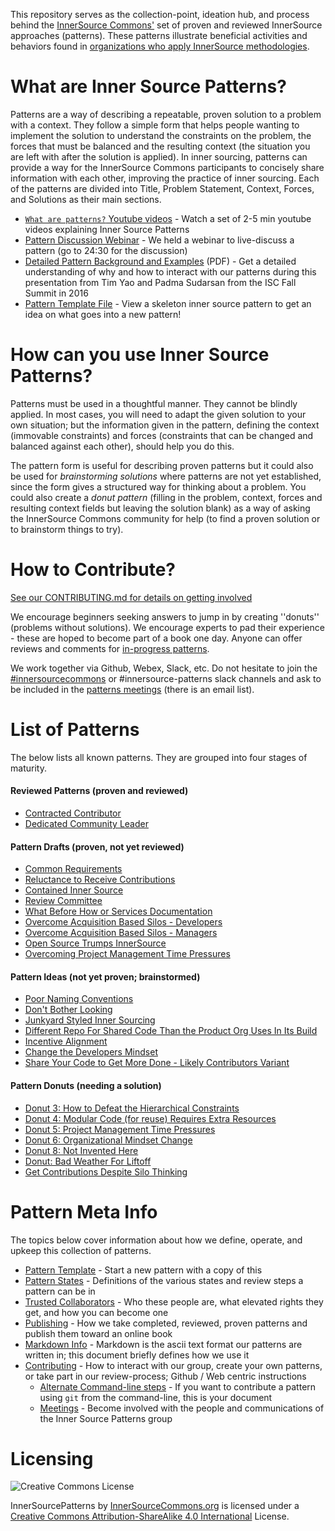 This repository serves as the collection-point, ideation hub, and process behind the [InnerSource Commons'](http://innersourcecommons.com) set of proven and reviewed InnerSource approaches (patterns). These patterns illustrate beneficial activities and behaviors found in [organizations who apply InnerSource methodologies](http://paypal.github.io/InnerSourceCommons/getting-started/).


# What are Inner Source Patterns?

Patterns are a way of describing a repeatable, proven solution to a problem with a context. They follow a simple form that helps people wanting to implement the solution to understand the constraints on the problem, the forces that must be balanced and the resulting context (the situation you are left with after the solution is applied). In inner sourcing, patterns can provide a way for the InnerSource Commons participants to concisely share information with each other, improving the practice of inner sourcing. Each of the patterns are divided into Title, Problem Statement, Context, Forces, and Solutions as their main sections.

* [`What are patterns?` Youtube videos](http://bit.ly/innersource_patterns_videos) - Watch a set of 2-5 min youtube videos explaining Inner Source Patterns
* [Pattern Discussion Webinar](https://youtu.be/i-0IVhfRVFU) - We held a webinar to live-discuss a pattern (go to 24:30 for the discussion)
* [Detailed Pattern Background and Examples](https://drive.google.com/open?id=0B7_9iQb93uBQbnlkdHNuUGhpTXc) (PDF) -  Get a detailed understanding of why and how to interact with our patterns during this presentation from Tim Yao and Padma Sudarsan from the ISC Fall Summit in 2016
* [Pattern Template File](meta/pattern-template.md) - View a skeleton inner source pattern to get an idea on what goes into a new pattern!


# How can you use Inner Source Patterns?

Patterns must be used in a thoughtful manner. They cannot be blindly applied. In most cases, you will need to adapt the given solution to your own situation; but the information given in the pattern, defining the context (immovable constraints) and forces (constraints that can be changed and balanced against each other), should help you do this.

The pattern form is useful for describing proven patterns but it could also be used for *brainstorming solutions* where patterns are not yet established, since the form gives a structured way for thinking about a problem. You could also create a *donut pattern* (filling in the problem, context, forces and resulting context fields but leaving the solution blank) as a way of asking the InnerSource Commons community for help (to find a proven solution or to brainstorm things to try).


# How to Contribute?

[See our CONTRIBUTING.md for details on getting involved](CONTRIBUTING.md)

We encourage beginners seeking answers to jump in by creating ''donuts'' (problems without solutions). We encourage experts to pad their experience - these are hoped to become part of a book one day. Anyone can offer reviews and comments for [in-progress patterns](https://github.com/paypal/InnerSourcePatterns/pulls). 

We work together via Github, Webex, Slack, etc. Do not hesitate to join the [#innersourcecommons](https://isc-inviter.herokuapp.com/) or #innersource-patterns slack channels and ask to be included in the [patterns meetings](/meta/meetings.md) (there is an email list).



# List of Patterns

The below lists all known patterns. They are grouped into four stages of maturity.

#### Reviewed Patterns (proven and reviewed)

* [Contracted Contributor](https://github.com/paypal/InnerSourcePatterns/pull/57)
* [Dedicated Community Leader](https://github.com/paypal/InnerSourcePatterns/pull/58)

#### Pattern Drafts (proven, not yet reviewed)

* [Common Requirements](https://github.com/paypal/InnerSourcePatterns/pull/11)
* [Reluctance to Receive Contributions](https://docs.google.com/document/d/13QDN-BpE_BixRFVGjao32n4Ctim0ROXAHbBWMBOijb4/edit)
* [Contained Inner Source](https://github.com/paypal/InnerSourcePatterns/pull/13)
* [Review Committee](https://github.com/paypal/InnerSourcePatterns/pull/43)
* [What Before How or Services Documentation](https://docs.google.com/document/d/1u4HZJxSfGsgvFCRtw6iqE1xDDowChb3BtcI1_nbu0Ys/edit)
* [Overcome Acquisition Based Silos - Developers](https://github.com/paypal/InnerSourceCommons/wiki/Overcome-Acquisition-based-Silos)
* [Overcome Acquisition Based Silos - Managers](https://github.com/paypal/InnerSourceCommons/wiki/Overcome-Acquisition-based-Silos)
* [Open Source Trumps InnerSource](https://github.com/paypal/InnerSourcePatterns/pull/46)
* [Overcoming Project Management Time Pressures](https://github.com/paypal/InnerSourcePatterns/pull/47)

#### Pattern Ideas (not yet proven; brainstormed)

* [Poor Naming Conventions](https://github.com/paypal/InnerSourcePatterns/pull/59)
* [Don't Bother Looking](https://github.com/paypal/InnerSourcePatterns/pull/60)
* [Junkyard Styled Inner Sourcing](https://github.com/paypal/InnerSourcePatterns/pull/61)
* [Different Repo For Shared Code Than the Product Org Uses In Its Build](https://github.com/paypal/InnerSourceCommons/wiki/Different-repo-for-shared-code-than-the-product-org-uses-in-its-build)
* [Incentive Alignment](https://github.com/paypal/InnerSourceCommons/wiki/Donut:-Creating-Developer-Incentive-Alignment-for-InnerSource-Contribution)
* [Change the Developers Mindset](https://github.com/paypal/InnerSourceCommons/wiki/Pattern:-change-the-developers-mindset)
* [Share Your Code to Get More Done - Likely Contributors Variant](https://github.com/paypal/InnerSourceCommons/wiki/Pattern:-Share-Your-Code-to-Get-More-Done---Likely-Contributors-Variant)

#### Pattern Donuts (needing a solution)

* [Donut 3: How to Defeat the Hierarchical Constraints](https://github.com/paypal/InnerSourceCommons/wiki/Donut-3%3A-how-to-defeat-the-hierarchical-constraints)
* [Donut 4: Modular Code (for reuse) Requires Extra Resources](https://github.com/paypal/InnerSourceCommons/wiki/Donut-4%3A-modular-code-%28for-reuse%29-requires-extra-resources)
* [Donut 5: Project Management Time Pressures](https://github.com/paypal/InnerSourceCommons/wiki/Donut-5:-project-management-time-pressures)
* [Donut 6: Organizational Mindset Change](https://github.com/paypal/InnerSourceCommons/wiki/Donut-6:-organizational-mindset-change)
* [Donut 8: Not Invented Here](https://github.com/paypal/InnerSourceCommons/wiki/Donut-8:-Not-invented-here)
* [Donut: Bad Weather For Liftoff](https://github.com/paypal/InnerSourceCommons/wiki/Donut:-Bad-weather-for-liftoff)
* [Get Contributions Despite Silo Thinking](https://github.com/paypal/InnerSourcePatterns/pull/38)


# Pattern Meta Info

The topics below cover information about how we define, operate, and upkeep this collection of patterns.

* [Pattern Template](meta/pattern-template.md) - Start a new pattern with a copy of this
* [Pattern States](meta/pattern-states.md) - Definitions of the various states and review steps a pattern can be in
* [Trusted Collaborators](meta/trusted-collaborators.md) - Who these people are, what elevated rights they get, and how you can become one
* [Publishing](meta/publishing.md) - How we take completed, reviewed, proven patterns and publish them toward an online book
* [Markdown Info](meta/markdown-info.md) - Markdown is the ascii text format our patterns are written in; this document briefly defines how we use it
* [Contributing](CONTRIBUTING.md) - How to interact with our group, create your own patterns, or take part in our review-process; Github / Web centric instructions
  * [Alternate Command-line steps](meta/technical-git-howto.md) - If you want to contribute a pattern using `git` from the command-line, this is your document
  * [Meetings](meta/meetings.md) - Become involved with the people and communications of the Inner Source Patterns group



# Licensing

![Creative Commons License](https://i.creativecommons.org/l/by-sa/4.0/88x31.png)

InnerSourcePatterns by [InnerSourceCommons.org](http://innersourcecommons.org) is licensed under a [Creative Commons Attribution-ShareAlike 4.0 International](http://creativecommons.org/licenses/by-sa/4.0/) License.
